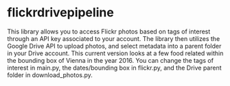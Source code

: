 # flickrdrivepipeline

This library allows you to access Flickr photos based on tags of interest through an API key associated to your account. The library then utilizes the Google Drive API to upload photos, and select metadata into a parent folder in your Drive account. This current version looks at a few food related within the bounding box of Vienna in the year 2016. You can change the tags of interest in main.py, the dates/bounding box in flickr.py, and the Drive parent folder in download_photos.py.
